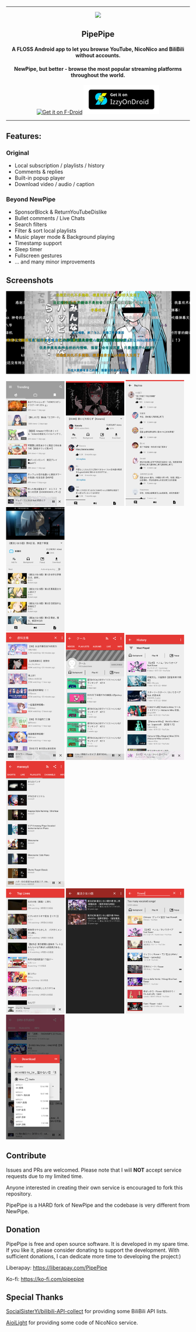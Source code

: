 <hr>
<p align="center"><img src="https://i.imgur.com/Q7R0xTU.png" width="150"></p> 
<h2 align="center"><b>PipePipe</b></h2>
<h4 align="center">
A FLOSS Android app to let you browse YouTube, NicoNico and BiliBili without accounts. </h4>
<h4 align="center">
NewPipe, but better - browse the most popular streaming platforms throughout the world.</h4>
<p align="center"><a href="https://f-droid.org/packages/InfinityLoop1309.NewPipeEnhanced/"><img src="https://fdroid.gitlab.io/artwork/badge/get-it-on.png" alt="Get it on F-Droid" height=80/></a>
<a href="https://apt.izzysoft.de/fdroid/index/apk/InfinityLoop1309.NewPipeEnhanced"><img src="assets/IzzyOnDroid.png" alt="Get it on IzzyOnDroid" height=80/></a></p>
<hr>

## Features:

### Original

* Local subscription / playlists / history
* Comments & replies
* Built-in popup player
* Download video / audio / caption

### Beyond NewPipe

* SponsorBlock & ReturnYouTubeDislike
* Bullet comments / Live Chats
* Search filters
* Filter & sort local playlists
* Music player mode & Background playing
* Timestamp support
* Sleep timer
* Fullscreen gestures
* ... and many minor improvements

## Screenshots

[<img src="fastlane/metadata/android/en-US/images/phoneScreenshots/00-v2.png" width=640>](fastlane/metadata/android/en-US/images/phoneScreenshots/00-v1.png)

[<img src="fastlane/metadata/android/en-US/images/phoneScreenshots/01-v2.png" width=160>](fastlane/metadata/android/en-US/images/phoneScreenshots/01-v1.png)
[<img src="fastlane/metadata/android/en-US/images/phoneScreenshots/02-v2.png" width=160>](fastlane/metadata/android/en-US/images/phoneScreenshots/02-v2.png)
[<img src="fastlane/metadata/android/en-US/images/phoneScreenshots/03-v2.png" width=160>](fastlane/metadata/android/en-US/images/phoneScreenshots/03-v2.png)
[<img src="fastlane/metadata/android/en-US/images/phoneScreenshots/04-v1.png" width=160>](fastlane/metadata/android/en-US/images/phoneScreenshots/04-v1.png)
<br/>
[<img src="fastlane/metadata/android/en-US/images/phoneScreenshots/05-v1.png" width=160>](fastlane/metadata/android/en-US/images/phoneScreenshots/05-v1.png)
[<img src="fastlane/metadata/android/en-US/images/phoneScreenshots/06-v1.png" width=160>](fastlane/metadata/android/en-US/images/phoneScreenshots/06-v1.png)
[<img src="fastlane/metadata/android/en-US/images/phoneScreenshots/07-v1.png" width=160>](fastlane/metadata/android/en-US/images/phoneScreenshots/07-v1.png)
[<img src="fastlane/metadata/android/en-US/images/phoneScreenshots/08-v1.png" width=160>](fastlane/metadata/android/en-US/images/phoneScreenshots/08-v1.png)
<br/>
[<img src="fastlane/metadata/android/en-US/images/phoneScreenshots/09-v1.png" width=160>](fastlane/metadata/android/en-US/images/phoneScreenshots/09-v1.png)
[<img src="fastlane/metadata/android/en-US/images/phoneScreenshots/10-v1.png" width=160>](fastlane/metadata/android/en-US/images/phoneScreenshots/10-v1.png)
[<img src="fastlane/metadata/android/en-US/images/phoneScreenshots/11-v2.png" width=160>](fastlane/metadata/android/en-US/images/phoneScreenshots/11-v2.png)
[<img src="fastlane/metadata/android/en-US/images/phoneScreenshots/12-v2.png" width=160>](fastlane/metadata/android/en-US/images/phoneScreenshots/12-v1.png)

## Contribute

Issues and PRs are welcomed. Please note that I will **NOT** accept service requests due to my limited time. 

Anyone interested in creating their own service is encouraged to fork this repository.

PipePipe is a HARD fork of NewPipe and the codebase is very different from NewPipe. 

## Donation

PipePipe is free and open source software. It is developed in my spare time. If you like it, please consider donating to support the development. With sufficient donations, I can dedicate more time to developing the project:)

Liberapay: https://liberapay.com/PipePipe

Ko-fi: https://ko-fi.com/pipepipe

## Special Thanks

[SocialSisterYi/bilibili-API-collect](https://github.com/SocialSisterYi/bilibili-API-collect) for providing some BiliBili API lists.

[AioiLight](https://github.com/AioiLight) for providing some code of NicoNico service.
